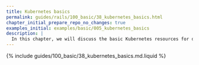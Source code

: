 ```yaml
---
title: Kubernetes basics
permalink: guides/rails/100_basic/38_kubernetes_basics.html
chapter_initial_prepare_repo_no_changes: true
examples_initial: examples/basic/005_kubernetes_basics
description: |
  In this chapter, we will discuss the basic Kubernetes resources for deploying applications and making them accessible from inside and outside of the cluster.
---
```


{% include guides/100_basic/38_kubernetes_basics.md.liquid %}
